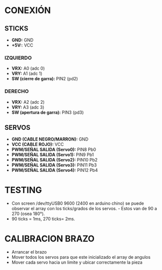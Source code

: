 
# CONEXIÓN

## STICKS
- **GND:** GND 
- **+5V:**: VCC 

### IZQUIERDO
- **VRX:** A0 (adc 0)
- **VRY:** A1 (adc 1)
- **SW (cierre de garra):** PIN2 (pd2)

### DERECHO
- **VRX:** A2 (adc 2)
- **VRY:** A3 (adc 3)
- **SW (apertura de garra):** PIN3 (pd3)


## SERVOS
- **GND (CABLE NEGRO/MARRON):** GND 
- **VCC (CABLE ROJO):** VCC 
- **PWM/SEÑAL SALIDA (Servo0):** PIN8 Pb0
- **PWM/SEÑAL SALIDA (Servo1):** PIN9 Pb1
- **PWM/SEÑAL SALIDA (Servo2):** PIN10 Pb2
- **PWM/SEÑAL SALIDA (Servo3):** PIN11 Pb3
- **PWM/SEÑAL SALIDA (Servo4):** PIN12 Pb4

# TESTING
- Con screen /dev/ttyUSB0 9600 (2400 en arduino chino) se puede observar el array con los ticks/grados de los servos. - Estos van de 90 a 270 (osea 180°). 
- 90 ticks = 1ms, 270 ticks= 2ms. 

# CALIBRACION BRAZO
- Arrancar el brazo
- Mover todos los servos para que este inicializado el array de angulos
- Mover cada servo hacia un limite y ubicar correctamente la pieza